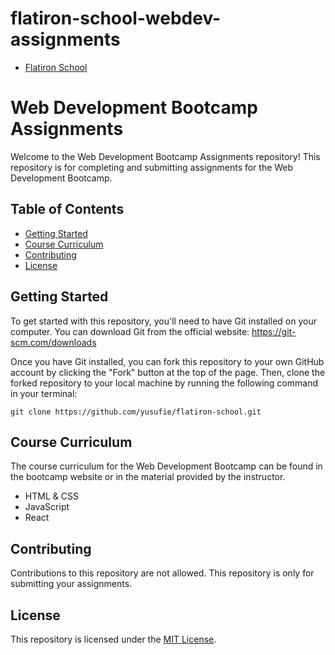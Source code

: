 # flatiron-school-webdev-assignments
- [Flatiron School](https://flatironschool.com/)

# Web Development Bootcamp Assignments

Welcome to the Web Development Bootcamp Assignments repository! This repository is for completing and submitting assignments for the Web Development Bootcamp. 

## Table of Contents

- [Getting Started](#getting-started)
- [Course Curriculum](#course-curriculum)
- [Contributing](#contributing)
- [License](#license)

## Getting Started

To get started with this repository, you'll need to have Git installed on your computer. You can download Git from the official website: https://git-scm.com/downloads

Once you have Git installed, you can fork this repository to your own GitHub account by clicking the "Fork" button at the top of the page. Then, clone the forked repository to your local machine by running the following command in your terminal:

```
git clone https://github.com/yusufie/flatiron-school.git
```

## Course Curriculum

The course curriculum for the Web Development Bootcamp can be found in the bootcamp website or in the material provided by the instructor.

- HTML & CSS
- JavaScript
- React

## Contributing

Contributions to this repository are not allowed. This repository is only for submitting your assignments.

## License

This repository is licensed under the [MIT License](LICENSE).
